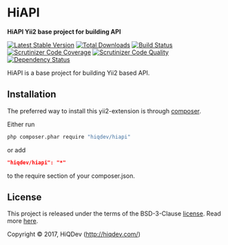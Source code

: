 # HiAPI

**HiAPI Yii2 base project for building API**

[![Latest Stable Version](https://poser.pugx.org/hiqdev/hiapi/v/stable)](https://packagist.org/packages/hiqdev/hiapi)
[![Total Downloads](https://poser.pugx.org/hiqdev/hiapi/downloads)](https://packagist.org/packages/hiqdev/hiapi)
[![Build Status](https://img.shields.io/travis/hiqdev/hiapi.svg)](https://travis-ci.org/hiqdev/hiapi)
[![Scrutinizer Code Coverage](https://img.shields.io/scrutinizer/coverage/g/hiqdev/hiapi.svg)](https://scrutinizer-ci.com/g/hiqdev/hiapi/)
[![Scrutinizer Code Quality](https://img.shields.io/scrutinizer/g/hiqdev/hiapi.svg)](https://scrutinizer-ci.com/g/hiqdev/hiapi/)
[![Dependency Status](https://www.versioneye.com/php/hiqdev:hiapi/dev-master/badge.svg)](https://www.versioneye.com/php/hiqdev:hiapi/dev-master)

HiAPI is a base project for building Yii2 based API.

## Installation

The preferred way to install this yii2-extension is through [composer](http://getcomposer.org/download/).

Either run

```sh
php composer.phar require "hiqdev/hiapi"
```

or add

```json
"hiqdev/hiapi": "*"
```

to the require section of your composer.json.

## License

This project is released under the terms of the BSD-3-Clause [license](LICENSE).
Read more [here](http://choosealicense.com/licenses/bsd-3-clause).

Copyright © 2017, HiQDev (http://hiqdev.com/)
